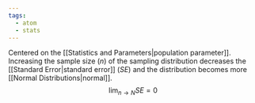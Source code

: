 ```yaml
---
tags:
  - atom
  - stats
---
```

Centered on the [[Statistics and Parameters|population parameter]].  Increasing the sample size ($n$) of the sampling distribution decreases the [[Standard Error|standard error]] ($SE$) and the distribution becomes more [[Normal Distributions|normal]].
$$\lim_{n\to N} SE = 0 $$